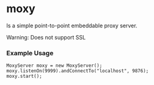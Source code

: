 # moxy

Is a simple point-to-point embeddable proxy server.

Warning: Does not support SSL

### Example Usage
    MoxyServer moxy = new MoxyServer();
    moxy.listenOn(9999).andConnectTo("localhost", 9876);
    moxy.start();
